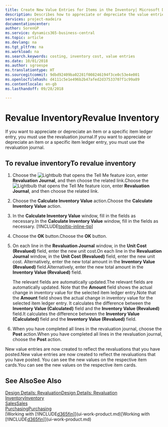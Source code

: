 ```yaml
---
title: Create New Value Entries for Items in the Inventory| Microsoft Docs
description: Describes how to appreciate or depreciate the value entries of one or more items in the inventory by posting their current, calculated value.
services: project-madeira
documentationcenter: 
author: SorenGP
ms.service: dynamics365-business-central
ms.topic: article
ms.devlang: na
ms.tgt_pltfrm: na
ms.workload: na
ms.search.keywords: costing, inventory cost, value entries
ms.date: 10/01/2018
ms.author: sgroespe
ms.translationtype: HT
ms.sourcegitcommit: 9dbd92409ba02281f008246194f3ce0c53e4e001
ms.openlocfilehash: d4111c5e1e496b2b47afed2d37533707f1c99a89
ms.contentlocale: en-gb
ms.lasthandoff: 09/28/2018

---
```

# <a name="revalue-inventory"></a><span data-ttu-id="29aba-103">Revalue Inventory</span><span class="sxs-lookup"><span data-stu-id="29aba-103">Revalue Inventory</span></span>
<span data-ttu-id="29aba-104">If you want to appreciate or depreciate an item or a specific item ledger entry, you must use the revaluation journal.</span><span class="sxs-lookup"><span data-stu-id="29aba-104">If you want to appreciate or depreciate an item or a specific item ledger entry, you must use the revaluation journal.</span></span>

## <a name="to-revalue-inventory"></a><span data-ttu-id="29aba-105">To revalue inventory</span><span class="sxs-lookup"><span data-stu-id="29aba-105">To revalue inventory</span></span>
1. <span data-ttu-id="29aba-106">Choose the ![Lightbulb that opens the Tell Me feature](media/ui-search/search_small.png "Tell me what you want to do") icon, enter **Revaluation Journal**, and then choose the related link.</span><span class="sxs-lookup"><span data-stu-id="29aba-106">Choose the ![Lightbulb that opens the Tell Me feature](media/ui-search/search_small.png "Tell me what you want to do") icon, enter **Revaluation Journal**, and then choose the related link.</span></span>
2. <span data-ttu-id="29aba-107">Choose the **Calculate Inventory Value** action.</span><span class="sxs-lookup"><span data-stu-id="29aba-107">Choose the **Calculate Inventory Value** action.</span></span>
3. <span data-ttu-id="29aba-108">In the **Calculate Inventory Value** window, fill in the fields as necessary.</span><span class="sxs-lookup"><span data-stu-id="29aba-108">In the **Calculate Inventory Value** window, fill in the fields as necessary.</span></span> [!INCLUDE[tooltip-inline-tip](includes/tooltip-inline-tip_md.md)]
4. <span data-ttu-id="29aba-109">Choose the **OK** button.</span><span class="sxs-lookup"><span data-stu-id="29aba-109">Choose the **OK** button.</span></span>
5. <span data-ttu-id="29aba-110">On each line in the **Revaluation Journal** window, in the **Unit Cost (Revalued)** field, enter the new unit cost.</span><span class="sxs-lookup"><span data-stu-id="29aba-110">On each line in the **Revaluation Journal** window, in the **Unit Cost (Revalued)** field, enter the new unit cost.</span></span> <span data-ttu-id="29aba-111">Alternatively, enter the new total amount in the **Inventory Value (Revalued)** field.</span><span class="sxs-lookup"><span data-stu-id="29aba-111">Alternatively, enter the new total amount in the **Inventory Value (Revalued)** field.</span></span>

    <span data-ttu-id="29aba-112">The relevant fields are automatically updated.</span><span class="sxs-lookup"><span data-stu-id="29aba-112">The relevant fields are automatically updated.</span></span> <span data-ttu-id="29aba-113">Note that the **Amount** field shows the actual change in inventory value for the selected item ledger entry.</span><span class="sxs-lookup"><span data-stu-id="29aba-113">Note that the **Amount** field shows the actual change in inventory value for the selected item ledger entry.</span></span> <span data-ttu-id="29aba-114">It calculates the difference between the **Inventory Value (Calculated)** field and the **Inventory Value (Revalued)** field.</span><span class="sxs-lookup"><span data-stu-id="29aba-114">It calculates the difference between the **Inventory Value (Calculated)** field and the **Inventory Value (Revalued)** field.</span></span>
6. <span data-ttu-id="29aba-115">When you have completed all lines in the revaluation journal, choose the **Post** action.</span><span class="sxs-lookup"><span data-stu-id="29aba-115">When you have completed all lines in the revaluation journal, choose the **Post** action.</span></span>

<span data-ttu-id="29aba-116">New value entries are now created to reflect the revaluations that you have posted.</span><span class="sxs-lookup"><span data-stu-id="29aba-116">New value entries are now created to reflect the revaluations that you have posted.</span></span> <span data-ttu-id="29aba-117">You can see the new values on the respective item cards.</span><span class="sxs-lookup"><span data-stu-id="29aba-117">You can see the new values on the respective item cards.</span></span>

## <a name="see-also"></a><span data-ttu-id="29aba-118">See Also</span><span class="sxs-lookup"><span data-stu-id="29aba-118">See Also</span></span>
[<span data-ttu-id="29aba-119">Design Details: Revaluation</span><span class="sxs-lookup"><span data-stu-id="29aba-119">Design Details: Revaluation</span></span>](design-details-revaluation.md)  
[<span data-ttu-id="29aba-120">Inventory</span><span class="sxs-lookup"><span data-stu-id="29aba-120">Inventory</span></span>](inventory-manage-inventory.md)  
[<span data-ttu-id="29aba-121">Sales</span><span class="sxs-lookup"><span data-stu-id="29aba-121">Sales</span></span>](sales-manage-sales.md)  
[<span data-ttu-id="29aba-122">Purchasing</span><span class="sxs-lookup"><span data-stu-id="29aba-122">Purchasing</span></span>](purchasing-manage-purchasing.md)  
<span data-ttu-id="29aba-123">[Working with [!INCLUDE[d365fin](includes/d365fin_md.md)]](ui-work-product.md)</span><span class="sxs-lookup"><span data-stu-id="29aba-123">[Working with [!INCLUDE[d365fin](includes/d365fin_md.md)]](ui-work-product.md)</span></span>

